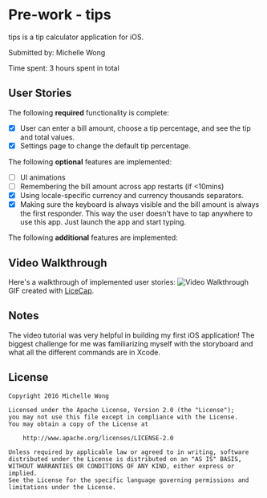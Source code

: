 # Pre-work - tips

tips is a tip calculator application for iOS.

Submitted by: Michelle Wong

Time spent: 3 hours spent in total

## User Stories

The following **required** functionality is complete:

* [x] User can enter a bill amount, choose a tip percentage, and see the tip and total values.
* [x] Settings page to change the default tip percentage.

The following **optional** features are implemented:
* [ ] UI animations
* [ ] Remembering the bill amount across app restarts (if <10mins)
* [x] Using locale-specific currency and currency thousands separators.
* [x] Making sure the keyboard is always visible and the bill amount is always the first responder. This way the user doesn't have to tap anywhere to use this app. Just launch the app and start typing.

The following **additional** features are implemented:

## Video Walkthrough 

Here's a walkthrough of implemented user stories:
<img src='http://i.imgur.com/qVUH0Lp.gif' title='Video Walkthrough' width='' alt='Video Walkthrough' />
GIF created with [LiceCap](http://www.cockos.com/licecap/).

## Notes
The video tutorial was very helpful in building my first iOS application! The biggest challenge for me was familiarizing myself with the storyboard and what all the different commands are in Xcode.

## License

    Copyright 2016 Michelle Wong

    Licensed under the Apache License, Version 2.0 (the "License");
    you may not use this file except in compliance with the License.
    You may obtain a copy of the License at

        http://www.apache.org/licenses/LICENSE-2.0

    Unless required by applicable law or agreed to in writing, software
    distributed under the License is distributed on an "AS IS" BASIS,
    WITHOUT WARRANTIES OR CONDITIONS OF ANY KIND, either express or implied.
    See the License for the specific language governing permissions and
    limitations under the License.
